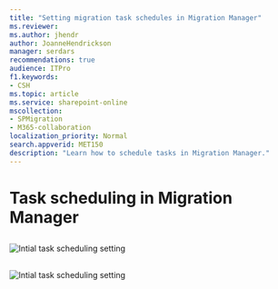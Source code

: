 ```yaml
---
title: "Setting migration task schedules in Migration Manager"
ms.reviewer: 
ms.author: jhendr
author: JoanneHendrickson
manager: serdars
recommendations: true
audience: ITPro
f1.keywords:
- CSH
ms.topic: article
ms.service: sharepoint-online
mscollection: 
- SPMigration
- M365-collaboration
localization_priority: Normal
search.appverid: MET150
description: "Learn how to schedule tasks in Migration Manager."
---
```

# Task scheduling in Migration Manager



##

![Intial task scheduling setting](/media/mm-task-scheduling-inital.png)

##

![Intial task scheduling setting](/media/mm-task-scheduling-date.png)


##